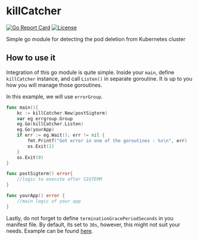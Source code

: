 # killCatcher

[![Go Report Card](https://goreportcard.com/badge/github.com/MiroslavRepka/killCatcher)](https://goreportcard.com/report/github.com/MiroslavRepka/killCatcher)
[![License](https://img.shields.io/badge/License-MIT-blue.svg)](https://opensource.org/licenses/MIT)

Simple go module for detecting the pod deletion from Kubernetes cluster

## How to use it

Integration of this go module is quite simple. Inside your `main`, define `killCatcher` instance, and call `Listen()` in separate goroutine. It is up to you how you will manage those goroutines.

In this example, we will use `errorGroup`.

```go
func main(){
    kc := killCatcher.New(postSigterm)
    var eg errgroup.Group
    eg.Go(killCatcher.Listen)
    eg.Go(yourApp)
    if err := eg.Wait(); err != nil {
        fmt.Printf("Got error in one of the goroutines : %v\n", err)
        os.Exit(1)
    }
    os.Exit(0)
}

func postSigterm() error{
    //logic to execute after SIGTERM
}

func yourApp() error {
    //main logic of your app
}
```

Lastly, do not forget to define `terminationGracePeriodSeconds` in you manifest file. By default, its set to `30s`, however, this might not suit your needs. Example can be found [here](test/pod.yaml).
